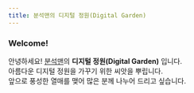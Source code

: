 ```yaml
---
title: 분석맨의 디지털 정원(Digital Garden)
---
```


### Welcome!

안녕하세요! [분석맨](https://kr.analysisman.com/)의 **디지털 정원(Digital Garden)** 입니다.<br>
아름다운 디지털 정원을 가꾸기 위한 씨앗을 뿌립니다.<br>
앞으로 풍성한 열매를 맺어 많은 분께 나누어 드리고 싶습니다.